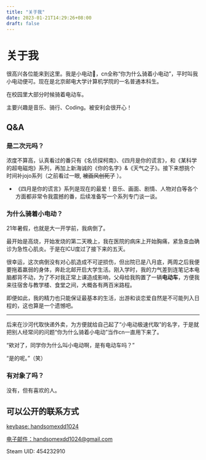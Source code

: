 ```yaml
---
title: "关于我"
date: 2023-01-21T14:29:26+08:00
draft: false
---
```


# 关于我

很高兴各位能来到这里。我是小电动🛵，cn全称“你为什么骑着小电动”，平时叫我小电动便可。现在是北京邮电大学计算机学院的一名普通本科生。

在校园里大部分时候骑着电动车。

主要兴趣是音乐、骑行、Coding。被安利会很开心！

## Q&A

### 是二次元吗？

浓度不算高，认真看过的番只有《名侦探柯南》、《四月是你的谎言》，和《某科学的超电磁炮》系列，再加上新海诚的《你的名字》&《天气之子》。接下来想挑个时间补jojo系列（之前看过一眼, ~~被画风创死了~~ ）。

- 《四月是你的谎言》系列是现在的最爱！音乐、画面、剧情、人物对白等各个方面都非常令我震撼的番，后续准备写一个系列专门谈一谈。

### 为什么骑着小电动？

21年暑假，也就是大一开学前，我病倒了。

最开始是高烧，开始发烧的第二天晚上，我在医院的病床上开始胸痛，紧急查血确诊为急性心肌炎。于是在ICU度过了接下来的五天。

很幸运，这次病倒没有对心肌造成不可逆损伤，但出院已是八月底，两周之后我便要拖着羸弱的身体，奔赴北邮开启大学生活。刚入学时，我的力气差到连笔记本电脑都背不动，为了不对我正常上课造成影响，父母给我购置了一辆**电动车**，方便我来往宿舍与教学楼、食堂之间，大概各有两百米路程。

即便如此，我的精力也只能保证最基本的生活，出游和谈恋爱自然是不可能列入日程的，这也算是一个遗憾吧。

---

后来在沙河代取快递外卖，为方便就给自己起了“小电动极速代取”的名字，于是就把别人经常问的问题“你为什么骑着小电动”当作cn一直用下来了。

“欸对了，同学你为什么叫小电动啊，是有电动车吗？”

“是的呢。”（笑）

### 有对象了吗？

没有，但有喜欢的人。

## 可以公开的联系方式

[keybase: handsomexdd1024](https://keybase.io/handsomexdd1024)

[电子邮件：handsomexdd1024@gmail.com](mailto:handsomexdd1024@gmail.com)

Steam UID: 454232910
